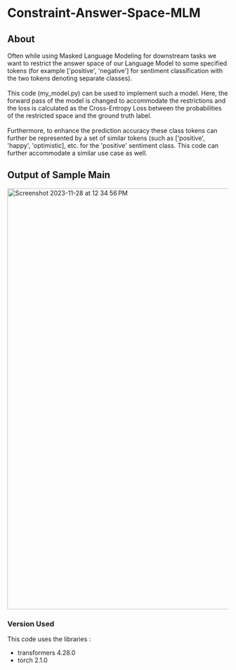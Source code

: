 # Constraint-Answer-Space-MLM

## About
Often while using Masked Language Modeling for downstream tasks we want to restrict the answer space of our Language Model to some specified tokens (for example ['positive', 'negative'] for sentiment classification with the two tokens denoting separate classes). <br> <br>
This code (my_model.py) can be used to implement such a model. Here, the forward pass of the model is changed to accommodate the restrictions and the loss is calculated as the Cross-Entropy Loss between the probabilities of the restricted space and the ground truth label. <br> <br>
Furthermore, to enhance the prediction accuracy these class tokens can further be represented by a set of similar tokens (such as ['positive', 'happy', 'optimistic], etc. for the 'positive' sentiment class. This code can further accommodate a similar use case as well.

## Output of Sample Main
<img width="957" alt="Screenshot 2023-11-28 at 12 34 56 PM" src="https://github.com/shivikasharmaaa/Constraint-Answer-Space-MLM/assets/91414321/2e6841e8-b323-4ea4-9b31-c5d7a71e8b45">



### Version Used
This code uses the libraries : 
- transformers  4.28.0
- torch         2.1.0
